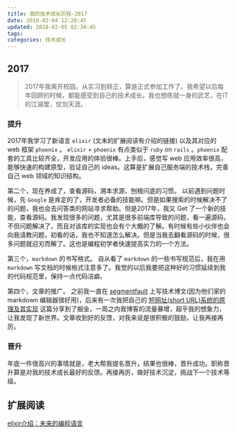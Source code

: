```yaml
---
title: 我的技术成长历程-2017
date: 2018-02-04 12:20:45
updated: 2018-02-05 02:34:45
tags:
categories: 技术成长
---
```


## 2017
> 2017年我离开校园，从实习到转正，算是正式参加工作了。我希望以后每年回顾的时候，都能感受到自己的技术成长。我也想练就一身的武艺，在IT的江湖里，仗剑天涯。

### 提升
2017年我学习了新语言 `elixir` (文末的扩展阅读有介绍的链接) 以及其对应的 web 框架 `phoenix` 。 `elixir` + `phoenix` 有点类似于 `ruby` on `rails` 。`phoenix` 配套的工具比较齐全，开发应用的体验很棒。上手后，感觉写 web 应用效率很高，能够快速的构建原型，验证自己的 ideas。这算是扩展自己服务端的技术栈，完善自己 web 领域的知识结构。

第二个，现在养成了，查看源码，溯本求源，刨根问底的习惯。
以前遇到问题时候，先 `Google` 是肯定的了，开发者必备的技能嘛。但是如果搜索的时候解决不了的问题，我也会去问答类的网站寻求帮助。但是2017年，我又 Get 了一个新的技能，查看源码。我发现很多的问题，尤其是很多前端库导致的问题，看一遍源码，不但问题解决了，而且对该库的实现也会有个大概的了解。有时候有些小伙伴也会向我请教问题，初看的话，我也不知道怎么解决。但是当我去翻看源码的时候，很多问题就迎刃而解了。这也是编程初学者快速提高实力的一个方法。

第三个，`markdown` 的书写格式。
自从看了 `markdown` 的一些书写规范后，我在用 `markdown` 写文档的时候格式注意多了。我觉的以后我要把这种好的习惯延续到我的代码规范里，保持一点代码洁癖。

第四个，文章的推广。
之前我一直在 [segmentfault](https://segmentfault.com/u/youthink) 上写技术博文(因为他们家的 markdown 编辑器很好用)，后来有一次我把自己的 [短网址(short URL)系统的原理及其实现](https://hufangyun.com/2017/short-url/) 这篇分享到了掘金，一周之内我博客的流量暴增，超乎我的想象力，让我发现了新世界。文章收到好的反馈，对我来说是很积极的鼓励，让我再接再厉。

### 晋升
年底一件很高兴的事情就是，老大帮我提名晋升，结果也很棒，晋升成功。职称晋升算是对我的技术成长最好的反馈。再接再厉，做好技术沉淀，挑战下一个技术等级。

## 扩展阅读

[elixir介绍：未来的编程语言](https://hufangyun.com/2017/elixir-introduction/)




